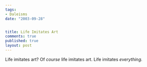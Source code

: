 ```yaml
--- 
tags:
- Daleisms
date: "2003-09-28"


title: Life Imitates Art
comments: true
published: true
layout: post
---
```


<p> Life imitates art? Of <em>course</em> life imitates art. Life imitates <em>everything.</em>
</p>
